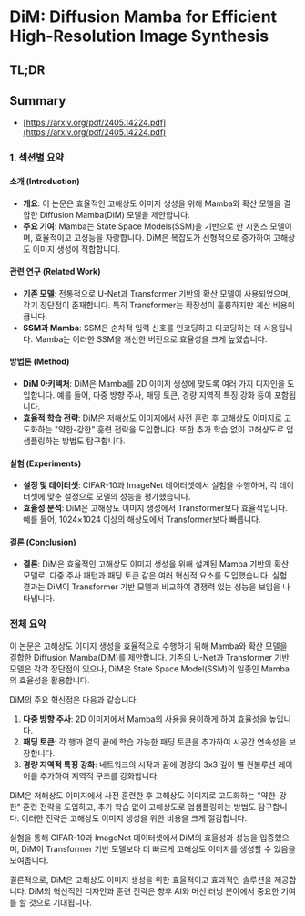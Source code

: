 # DiM: Diffusion Mamba for Efficient High-Resolution Image Synthesis
## TL;DR
## Summary
- [https://arxiv.org/pdf/2405.14224.pdf](https://arxiv.org/pdf/2405.14224.pdf)

### 1. 섹션별 요약

#### 소개 (Introduction)
- **개요**: 이 논문은 효율적인 고해상도 이미지 생성을 위해 Mamba와 확산 모델을 결합한 Diffusion Mamba(DiM) 모델을 제안합니다. 
- **주요 기여**: Mamba는 State Space Models(SSM)을 기반으로 한 시퀀스 모델이며, 효율적이고 고성능을 자랑합니다. DiM은 복잡도가 선형적으로 증가하여 고해상도 이미지 생성에 적합합니다.

#### 관련 연구 (Related Work)
- **기존 모델**: 전통적으로 U-Net과 Transformer 기반의 확산 모델이 사용되었으며, 각기 장단점이 존재합니다. 특히 Transformer는 확장성이 훌륭하지만 계산 비용이 큽니다.
- **SSM과 Mamba**: SSM은 순차적 입력 신호를 인코딩하고 디코딩하는 데 사용됩니다. Mamba는 이러한 SSM을 개선한 버전으로 효율성을 크게 높였습니다.

#### 방법론 (Method)
- **DiM 아키텍처**: DiM은 Mamba를 2D 이미지 생성에 맞도록 여러 가지 디자인을 도입합니다. 예를 들어, 다중 방향 주사, 패딩 토큰, 경량 지역적 특징 강화 등이 포함됩니다.
- **효율적 학습 전략**: DiM은 저해상도 이미지에서 사전 훈련 후 고해상도 이미지로 고도화하는 "약한-강한" 훈련 전략을 도입합니다. 또한 추가 학습 없이 고해상도로 업샘플링하는 방법도 탐구합니다.

#### 실험 (Experiments)
- **설정 및 데이터셋**: CIFAR-10과 ImageNet 데이터셋에서 실험을 수행하며, 각 데이터셋에 맞춘 설정으로 모델의 성능을 평가했습니다. 
- **효율성 분석**: DiM은 고해상도 이미지 생성에서 Transformer보다 효율적입니다. 예를 들어, 1024×1024 이상의 해상도에서 Transformer보다 빠릅니다.

#### 결론 (Conclusion)
- **결론**: DiM은 효율적인 고해상도 이미지 생성을 위해 설계된 Mamba 기반의 확산 모델로, 다중 주사 패턴과 패딩 토큰 같은 여러 혁신적 요소를 도입했습니다. 실험 결과는 DiM이 Transformer 기반 모델과 비교하여 경쟁력 있는 성능을 보임을 나타냅니다.

### 전체 요약

이 논문은 고해상도 이미지 생성을 효율적으로 수행하기 위해 Mamba와 확산 모델을 결합한 Diffusion Mamba(DiM)를 제안합니다. 기존의 U-Net과 Transformer 기반 모델은 각각 장단점이 있으나, DiM은 State Space Model(SSM)의 일종인 Mamba의 효율성을 활용합니다.

DiM의 주요 혁신점은 다음과 같습니다:
1. **다중 방향 주사**: 2D 이미지에서 Mamba의 사용을 용이하게 하여 효율성을 높입니다.
2. **패딩 토큰**: 각 행과 열의 끝에 학습 가능한 패딩 토큰을 추가하여 시공간 연속성을 보장합니다.
3. **경량 지역적 특징 강화**: 네트워크의 시작과 끝에 경량의 3x3 깊이 별 컨볼루션 레이어를 추가하여 지역적 구조를 강화합니다.

DiM은 저해상도 이미지에서 사전 훈련한 후 고해상도 이미지로 고도화하는 "약한-강한" 훈련 전략을 도입하고, 추가 학습 없이 고해상도로 업샘플링하는 방법도 탐구합니다. 이러한 전략은 고해상도 이미지 생성을 위한 비용을 크게 절감합니다.

실험을 통해 CIFAR-10과 ImageNet 데이터셋에서 DiM의 효율성과 성능을 입증했으며, DiM이 Transformer 기반 모델보다 더 빠르게 고해상도 이미지를 생성할 수 있음을 보여줍니다.

결론적으로, DiM은 고해상도 이미지 생성을 위한 효율적이고 효과적인 솔루션을 제공합니다. DiM의 혁신적인 디자인과 훈련 전략은 향후 AI와 머신 러닝 분야에서 중요한 기여를 할 것으로 기대됩니다.